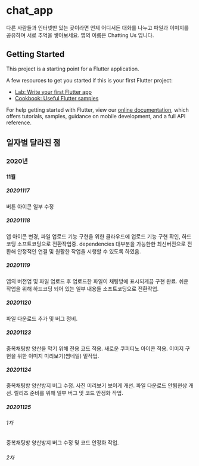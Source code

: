 # chat_app

다른 사람들과 인터넷만 있는 곳이라면 언제 어디서든 대화를 나누고 파일과 이미지를 공유하며 서로 추억을 쌓아보세요.
앱의 이름은 Chatting Us 입니다.

## Getting Started

This project is a starting point for a Flutter application.

A few resources to get you started if this is your first Flutter project:

- [Lab: Write your first Flutter app](https://flutter.dev/docs/get-started/codelab)
- [Cookbook: Useful Flutter samples](https://flutter.dev/docs/cookbook)

For help getting started with Flutter, view our
[online documentation](https://flutter.dev/docs), which offers tutorials,
samples, guidance on mobile development, and a full API reference.


## 일자별 달라진 점
### 2020년
#### 11월
##### 20201117
버튼 아이콘 일부 수정
##### 20201118
앱 아이콘 변경, 파일 업로드 기능 구현을 위한 클라우드에 업로드 기능 구현 확인, 하드코딩 소프트코딩으로 전환작업중.
dependencies 대부분을 가능한한 최신버전으로 전환해 안정적인 연결 및 원활한 작업을 시행할 수 있도록 하였음.
##### 20201119
앱의 버전업 및 파일 업로드 후 업로드한 파일이 채팅방에 표시되게끔 구현 완료.
쉬운 작업을 위해 하드코딩 되어 있는 일부 내용들 소프트코딩으로 전환작업.
##### 20201120
파일 다운로드 추가 및 버그 정비.
##### 20201123
중복채팅방 양산을 막기 위해 전용 코드 적용.
새로운 쿠퍼티노 아이콘 적용.
이미지 구현을 위한 이미지 미리보기(썸네일) 밑작업.
##### 20201124
중복채팅방 양산방지 버그 수정.
사진 미리보기 보이게 개선.
파일 다운로드 안됨현상 개선.
릴리즈 준비를 위해 일부 버그 및 코드 안정화 작업.
##### 20201125
###### 1차
중복채팅방 양산방지 버그 수정 및 코드 안정화 작업.
###### 2차